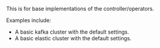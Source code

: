 This is for base implementations of the controller/operators.

Examples include:

* A basic kafka cluster with the default settings.
* A basic elastic cluster with the default settings.
